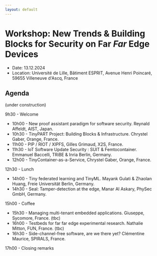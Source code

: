 ```yaml
---
layout: default
---
```

# Workshop: New Trends & Building Blocks for Security on Far *Far* Edge Devices

* Date: 13.12.2024
* Location: Université de Lille, Bâtiment ESPRIT, Avenue Henri Poincaré, 59655 Villeneuve d'Ascq, France

## Agenda
(under construction)

 9h30 - Welcome
 
* 10h00 - New proof assistant paradigm for software security. Reynald Affeldt, AIST, Japan.
* 10h30 - TinyPART Project:  Building Blocks  & Infrastructure. Chrystel Gaber, Orange, France.
* 11h00 - PIP / RIOT / XIPFS, Gilles Grimaud, X2S, France.
* 11h30 - IoT Software Update Security : SUIT & Femtocontainer. Emmanuel Baccelli, TRiBE & Inria Berlin, Germany.
* 12h00 - TinyContainer-as-a-Service, Chrystel Gaber, Orange, France.

12h30 - Lunch

* 14h00 - Tiny federated learning and TinyML. Mayank Gulati & Zhaolan Huang, Freie Universität Berlin, Germany.
* 14h30 - Seal: Tamper-detection at the edge,  Manar Al Askary, PhySec GmbH, Germany.

15h00 - Coffee

* 15h30 - Managing multi-tenant embedded applications. Giuseppe, Sycomore, France. (tbc)
* 16h00 - Testbeds for far far edge experimental research. Nathalie Mitton, FUN, France.  (tbc)
* 16h30 - Side-channel-free software, are we there yet? Clémentine Maurice, SPIRALS, France.

17h00 - Closing remarks



